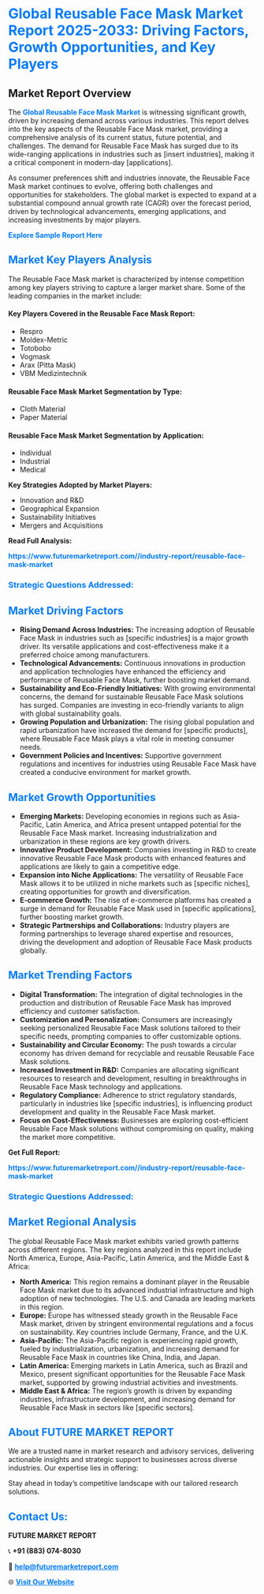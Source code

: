 <h1 style="color: #007BFF;">Global Reusable Face Mask Market Report 2025-2033: Driving Factors, Growth Opportunities, and Key Players</h1>

<section id="overview">
<h2>Market Report Overview</h2>
<p>The <a href="https://www.futuremarketreport.com//industry-report/reusable-face-mask-market" style="color: #007BFF; text-decoration: none;"><strong>Global Reusable Face Mask Market</strong></a> is witnessing significant growth, driven by increasing demand across various industries. This report delves into the key aspects of the Reusable Face Mask market, providing a comprehensive analysis of its current status, future potential, and challenges. The demand for Reusable Face Mask has surged due to its wide-ranging applications in industries such as [insert industries], making it a critical component in modern-day [applications].</p>
<p>As consumer preferences shift and industries innovate, the Reusable Face Mask market continues to evolve, offering both challenges and opportunities for stakeholders. The global market is expected to expand at a substantial compound annual growth rate (CAGR) over the forecast period, driven by technological advancements, emerging applications, and increasing investments by major players.</p>
</section>

<section id="overview">
<p><a href="https://www.futuremarketreport.com//request-sample/reportId=77678" style="color: #007BFF; text-decoration: none;"><strong>Explore Sample Report Here</strong></a></p>
</section>

<section id="key-players">
<h2 style="color: #007BFF;">Market Key Players Analysis</h2>
<p>The Reusable Face Mask market is characterized by intense competition among key players striving to capture a larger market share. Some of the leading companies in the market include:</p>
<h4>Key Players Covered in the Reusable Face Mask Report:</h4>
<ul><li>Respro</li><li>Moldex-Metric</li><li>Totobobo</li><li>Vogmask</li><li>Arax (Pitta Mask)</li><li>VBM Medizintechnik</li></ul>
<h4>Reusable Face Mask Market Segmentation by Type:</h4>
<ul><li>Cloth Material</li><li>Paper Material</li></ul>

<h4>Reusable Face Mask Market Segmentation by Application:</h4>
<ul><li>Individual</li><li>Industrial</li><li>Medical</li></ul>
<p><strong>Key Strategies Adopted by Market Players:</strong></p>
<ul>
<li>Innovation and R&D</li>
<li>Geographical Expansion</li>
<li>Sustainability Initiatives</li>
<li>Mergers and Acquisitions</li>
</ul>
</section>

<section>
<p><strong>Read Full Analysis: </strong></p><a href="https://www.futuremarketreport.com//industry-report/reusable-face-mask-market" style="color: #007BFF; text-decoration: none;"><strong>https://www.futuremarketreport.com//industry-report/reusable-face-mask-market</strong></a>
<h3 style="color: #007BFF;">Strategic Questions Addressed:</h3>
</section>

<section id="driving-factors">
<h2 style="color: #007BFF;">Market Driving Factors</h2>
<ul>
<li><strong>Rising Demand Across Industries:</strong> The increasing adoption of Reusable Face Mask in industries such as [specific industries] is a major growth driver. Its versatile applications and cost-effectiveness make it a preferred choice among manufacturers.</li>
<li><strong>Technological Advancements:</strong> Continuous innovations in production and application technologies have enhanced the efficiency and performance of Reusable Face Mask, further boosting market demand.</li>
<li><strong>Sustainability and Eco-Friendly Initiatives:</strong> With growing environmental concerns, the demand for sustainable Reusable Face Mask solutions has surged. Companies are investing in eco-friendly variants to align with global sustainability goals.</li>
<li><strong>Growing Population and Urbanization:</strong> The rising global population and rapid urbanization have increased the demand for [specific products], where Reusable Face Mask plays a vital role in meeting consumer needs.</li>
<li><strong>Government Policies and Incentives:</strong> Supportive government regulations and incentives for industries using Reusable Face Mask have created a conducive environment for market growth.</li>
</ul>
</section>

<section id="growth-opportunities">
<h2 style="color: #007BFF;">Market Growth Opportunities</h2>
<ul>
<li><strong>Emerging Markets:</strong> Developing economies in regions such as Asia-Pacific, Latin America, and Africa present untapped potential for the Reusable Face Mask market. Increasing industrialization and urbanization in these regions are key growth drivers.</li>
<li><strong>Innovative Product Development:</strong> Companies investing in R&D to create innovative Reusable Face Mask products with enhanced features and applications are likely to gain a competitive edge.</li>
<li><strong>Expansion into Niche Applications:</strong> The versatility of Reusable Face Mask allows it to be utilized in niche markets such as [specific niches], creating opportunities for growth and diversification.</li>
<li><strong>E-commerce Growth:</strong> The rise of e-commerce platforms has created a surge in demand for Reusable Face Mask used in [specific applications], further boosting market growth.</li>
<li><strong>Strategic Partnerships and Collaborations:</strong> Industry players are forming partnerships to leverage shared expertise and resources, driving the development and adoption of Reusable Face Mask products globally.</li>
</ul>
</section>

<section id="trending-factors">
<h2 style="color: #007BFF;">Market Trending Factors</h2>
<ul>
<li><strong>Digital Transformation:</strong> The integration of digital technologies in the production and distribution of Reusable Face Mask has improved efficiency and customer satisfaction.</li>
<li><strong>Customization and Personalization:</strong> Consumers are increasingly seeking personalized Reusable Face Mask solutions tailored to their specific needs, prompting companies to offer customizable options.</li>
<li><strong>Sustainability and Circular Economy:</strong> The push towards a circular economy has driven demand for recyclable and reusable Reusable Face Mask solutions.</li>
<li><strong>Increased Investment in R&D:</strong> Companies are allocating significant resources to research and development, resulting in breakthroughs in Reusable Face Mask technology and applications.</li>
<li><strong>Regulatory Compliance:</strong> Adherence to strict regulatory standards, particularly in industries like [specific industries], is influencing product development and quality in the Reusable Face Mask market.</li>
<li><strong>Focus on Cost-Effectiveness:</strong> Businesses are exploring cost-efficient Reusable Face Mask solutions without compromising on quality, making the market more competitive.</li>
</ul>
</section>

<section>
<p><strong>Get Full Report: </strong></p><a href="https://www.futuremarketreport.com//industry-report/reusable-face-mask-market" style="color: #007BFF; text-decoration: none;"><strong>https://www.futuremarketreport.com//industry-report/reusable-face-mask-market</strong></a>
<h3 style="color: #007BFF;">Strategic Questions Addressed:</h3>
</section>


<section id="regional-analysis">
<h2 style="color: #007BFF;">Market Regional Analysis</h2>
<p>The global Reusable Face Mask market exhibits varied growth patterns across different regions. The key regions analyzed in this report include North America, Europe, Asia-Pacific, Latin America, and the Middle East & Africa:</p>
<ul>
<li><strong>North America:</strong> This region remains a dominant player in the Reusable Face Mask market due to its advanced industrial infrastructure and high adoption of new technologies. The U.S. and Canada are leading markets in this region.</li>
<li><strong>Europe:</strong> Europe has witnessed steady growth in the Reusable Face Mask market, driven by stringent environmental regulations and a focus on sustainability. Key countries include Germany, France, and the U.K.</li>
<li><strong>Asia-Pacific:</strong> The Asia-Pacific region is experiencing rapid growth, fueled by industrialization, urbanization, and increasing demand for Reusable Face Mask in countries like China, India, and Japan.</li>
<li><strong>Latin America:</strong> Emerging markets in Latin America, such as Brazil and Mexico, present significant opportunities for the Reusable Face Mask market, supported by growing industrial activities and investments.</li>
<li><strong>Middle East & Africa:</strong> The region’s growth is driven by expanding industries, infrastructure development, and increasing demand for Reusable Face Mask in sectors like [specific sectors].</li>
</ul>
</section>

<footer>
<h2 style="color: #007BFF;">About FUTURE MARKET REPORT</h2>
<p>We are a trusted name in market research and advisory services, delivering actionable insights and strategic support to businesses across diverse industries. Our expertise lies in offering:</p>

<p>Stay ahead in today’s competitive landscape with our tailored research solutions.</p>

<h2 style="color: #007BFF;">Contact Us:</h2>
<p><strong>FUTURE MARKET REPORT</strong></p>
<p>📞 <strong>+91 (883) 074-8030</strong></p>
<p>📧 <strong><a href="mailto:help@futuremarketreport.com" style="color: #007BFF;">help@futuremarketreport.com</a></strong></p>
<p>🌐 <strong><a href="https://www.futuremarketreport.com/" style="color: #007BFF;">Visit Our Website</a></strong></p>
</footer>